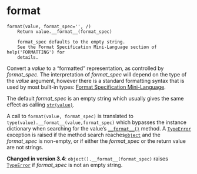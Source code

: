 # format

```
format(value, format_spec='', /)
    Return value.__format__(format_spec)
    
    format_spec defaults to the empty string.
    See the Format Specification Mini-Language section of help('FORMATTING') for
    details.
```



Convert a *value* to a “formatted” representation, as controlled by *format_spec*. The interpretation of *format_spec* will depend on the type of the *value* argument, however there is a standard formatting syntax that is used by most built-in types: [Format Specification Mini-Language](https://docs.python.org/3.7/library/string.html#formatspec).

The default *format_spec* is an empty string which usually gives the same effect as calling [`str(value)`](https://docs.python.org/3.7/library/stdtypes.html#str).

A call to `format(value, format_spec)` is translated to `type(value).__format__(value,format_spec)` which bypasses the instance dictionary when searching for the value’s [`__format__()`](https://docs.python.org/3.7/reference/datamodel.html#object.__format__) method. A [`TypeError`](https://docs.python.org/3.7/library/exceptions.html#TypeError) exception is raised if the method search reaches[`object`](https://docs.python.org/3.7/library/functions.html#object) and the *format_spec* is non-empty, or if either the *format_spec* or the return value are not strings.

**Changed in version 3.4**: `object().__format__(format_spec)` raises [`TypeError`](https://docs.python.org/3.7/library/exceptions.html#TypeError) if *format_spec* is not an empty string.